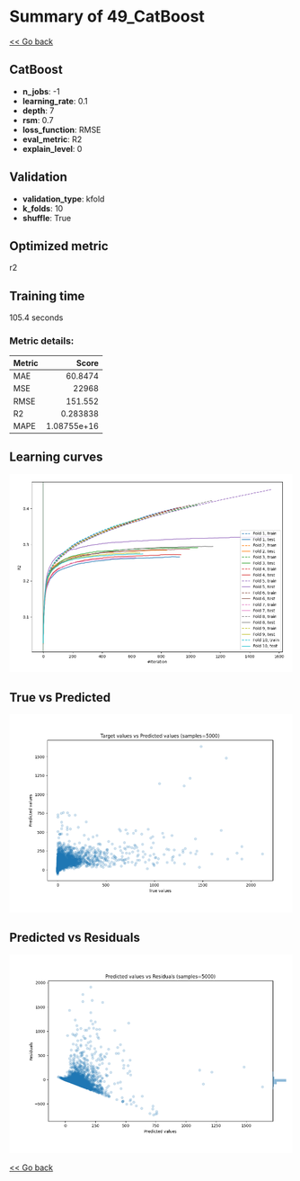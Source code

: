# Summary of 49_CatBoost

[<< Go back](../README.md)


## CatBoost
- **n_jobs**: -1
- **learning_rate**: 0.1
- **depth**: 7
- **rsm**: 0.7
- **loss_function**: RMSE
- **eval_metric**: R2
- **explain_level**: 0

## Validation
 - **validation_type**: kfold
 - **k_folds**: 10
 - **shuffle**: True

## Optimized metric
r2

## Training time

105.4 seconds

### Metric details:
| Metric   |           Score |
|:---------|----------------:|
| MAE      |    60.8474      |
| MSE      | 22968           |
| RMSE     |   151.552       |
| R2       |     0.283838    |
| MAPE     |     1.08755e+16 |



## Learning curves
![Learning curves](learning_curves.png)
## True vs Predicted

![True vs Predicted](true_vs_predicted.png)


## Predicted vs Residuals

![Predicted vs Residuals](predicted_vs_residuals.png)



[<< Go back](../README.md)

